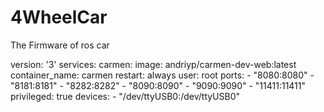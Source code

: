 # 4WheelCar
The Firmware of ros car


version: '3'
services:
  carmen:
    image: andriyp/carmen-dev-web:latest
    container_name: carmen
    restart: always
    user: root
    ports:
      - "8080:8080"
      - "8181:8181"
      - "8282:8282"
      - "8090:8090"
      - "9090:9090"
	  - "11411:11411"
    privileged: true
    devices:
        - "/dev/ttyUSB0:/dev/ttyUSB0"